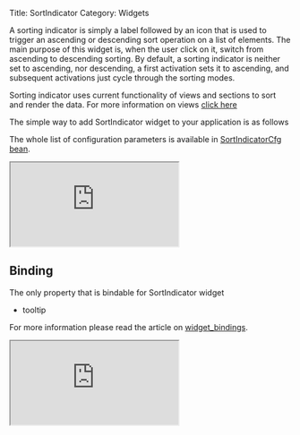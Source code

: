 Title: SortIndicator
Category: Widgets

A sorting indicator is simply a label followed by an icon that is used to trigger an ascending or descending sort operation on a list of elements.
The main purpose of this widget is, when the user click on it, switch from ascending to descending sorting.
By default, a sorting indicator is neither set to ascending, nor descending, a first activation sets it to ascending, and subsequent activations just cycle through the sorting modes.

Sorting indicator uses current functionality of views and sections to sort and render the data. For more information on views [click here](views)

The simple way to add SortIndicator widget to your application is as follows

<script src='http://snippets.ariatemplates.com/snippets/github.com/ariatemplates/documentation-code/snippets/widgets/sortindicator/Snippet.tpl?tag=wgtSortIndicatorSnippet1&lang=at&outdent=true'></script>

The whole list of configuration parameters is available in [SortIndicatorCfg bean](http://ariatemplates.com/api/#aria.widgets.CfgBeans:SortIndicatorCfg).

<iframe class='samples' src='http://snippets.ariatemplates.com/samples/github.com/ariatemplates/documentation-code/samples/widgets/sortindicator/' ></iframe>

## Binding

The only property that is bindable for SortIndicator widget

* tooltip

For more information please read the article on [widget_bindings](widget_bindings).

<script src='http://snippets.ariatemplates.com/snippets/github.com/ariatemplates/documentation-code/snippets/widgets/sortindicator/Snippet.tpl?tag=wgtSortIndicatorSnippet2&lang=at&outdent=true'></script>

<iframe class='samples' src='http://snippets.ariatemplates.com/samples/github.com/ariatemplates/documentation-code/samples/widgets/sortindicator/binding/' ></iframe>